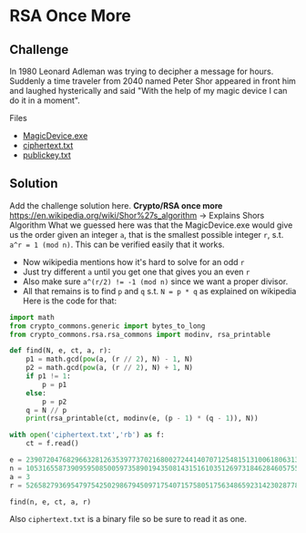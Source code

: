 # RSA Once More

## Challenge

In 1980 Leonard Adleman was trying to decipher a message for hours. Suddenly a time traveler from 2040 named Peter Shor appeared in front him and laughed hysterically and said "With the help of my magic device I can do it in a moment".

Files

- [MagicDevice.exe](./MagicDevice.exe)
- [ciphertext.txt](./ciphertext.txt)
- [publickey.txt](./publickey.txt)

## Solution

Add the challenge solution here.
**Crypto/RSA once more**
https://en.wikipedia.org/wiki/Shor%27s_algorithm -> Explains Shors Algorithm
What we guessed here was that the MagicDevice.exe would give us the order given an integer `a`, that is the smallest possible integer `r`, s.t. `a^r = 1 (mod n)`. This can be verified easily that it works. 
- Now wikipedia mentions how it's hard to solve for an odd `r`
- Just try different `a` until you get one that gives you an even `r`
- Also make sure `a^(r/2) != -1 (mod n)` since we want a proper divisor.
- All that remains is to find `p` and `q` s.t. `N = p * q` as explained on wikipedia
Here is the code for that:
```py
import math
from crypto_commons.generic import bytes_to_long
from crypto_commons.rsa.rsa_commons import modinv, rsa_printable

def find(N, e, ct, a, r):
    p1 = math.gcd(pow(a, (r // 2), N) - 1, N)
    p2 = math.gcd(pow(a, (r // 2), N) + 1, N)
    if p1 != 1:
        p = p1
    else:
        p = p2
    q = N // p
    print(rsa_printable(ct, modinv(e, (p - 1) * (q - 1)), N))

with open('ciphertext.txt','rb') as f: 
    ct = f.read()

e = 2390720476829663281263539773702168002724414070712548151310061806313475414529251250528807882905703023414220017343493751059607622869919077823394431285084301
n = 10531655873909595085005973589019435081431516103512697318462846057556449579148091020976230492942267466685363711186386410787413810741466812042929329955880601
a = 3
r = 5265827936954797542502986794509717540715758051756348659231423028778224789573942880415348893045261639921862375258787151675105991237971899021481310235236402

find(n, e, ct, a, r)
```
Also `ciphertext.txt` is a binary file so be sure to read it as one.

